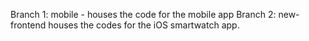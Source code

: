 
Branch 1: mobile - houses the code for the mobile app
Branch 2: new-frontend houses the codes for the iOS smartwatch app.


